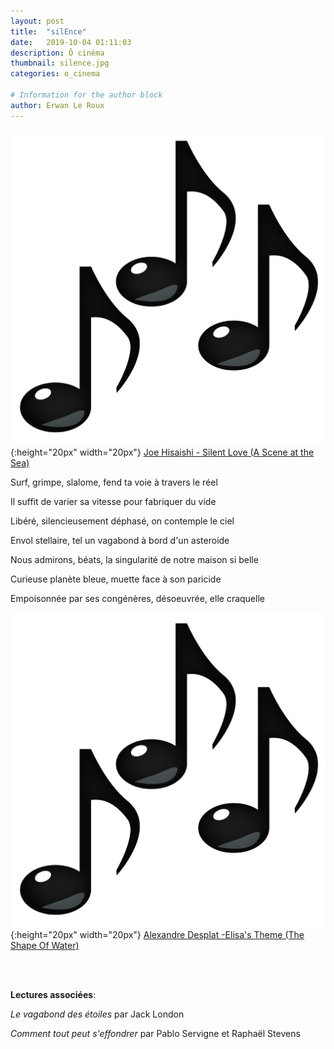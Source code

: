 ```yaml
---
layout: post
title:  "silEnce"
date:   2019-10-04 01:11:03
description: Ô cinéma
thumbnail: silence.jpg
categories: o_cinema

# Information for the author block
author: Erwan Le Roux
---
```





![](/assets/img/notes.png){:height="20px" width="20px"} [Joe Hisaishi - Silent Love (A Scene at the Sea)][link1] 

Surf, grimpe,  slalome, fend ta voie à travers le réel

Il  suffit de varier sa vitesse pour fabriquer du vide

Libéré, silencieusement déphasé, on contemple le ciel

Envol stellaire, tel un vagabond à bord d'un asteroide

Nous admirons, béats, la singularité de notre maison si belle

Curieuse planète bleue, muette face à son paricide

Empoisonnée par ses congénères, désoeuvrée, elle craquelle


![](/assets/img/notes.png){:height="20px" width="20px"} [Alexandre Desplat -Elisa's Theme (The Shape Of Water)][link2] 

[link1]: https://www.youtube.com/watch?v=5WZIP3jLyt8
[link2]: https://www.youtube.com/watch?v=kaV2d8kkrAE

<br/>
<br/>

**Lectures associées**: 

_Le vagabond des étoiles_ par Jack London 

_Comment tout peut s'effondrer_ par Pablo Servigne et Raphaël Stevens


